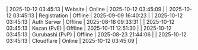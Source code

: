 | 2025-10-12 03:45:13 | Website | Online | 2025-10-12 03:45:09 |
| 2025-10-12 03:45:13 | Registration | Offline | 2025-09-09 16:40:23 |
| 2025-10-12 03:45:13 | Auth Server | Offline | 2025-08-18 09:33:31 |
| 2025-10-12 03:45:13 | Kezan (PvE) | Offline | 2025-10-11 12:51:30 |
| 2025-10-12 03:45:13 | Gurubashi (PvP) | Offline | 2025-08-23 21:44:06 |
| 2025-10-12 03:45:13 | Cloudflare | Online | 2025-10-12 03:45:09 |
